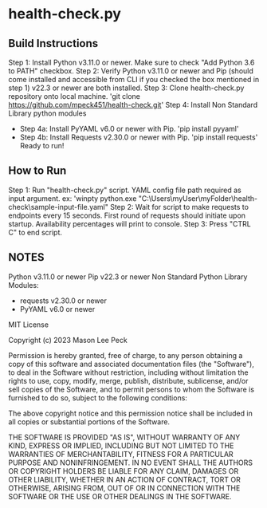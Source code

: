 # health-check.py

## Build Instructions
Step 1: Install Python v3.11.0 or newer. Make sure to check "Add Python 3.6 to PATH" checkbox.
Step 2: Verify Python v3.11.0 or newer and Pip (should come installed and accessible from CLI if you checked the box mentioned in step 1) v22.3 or newer are both installed.
Step 3: Clone health-check.py repository onto local machine. 'git clone https://github.com/mpeck451/health-check.git'
Step 4: Install Non Standard Library python modules
- Step 4a: Install PyYAML v6.0 or newer with Pip. 'pip install pyyaml'
- Step 4b: Install Requests v2.30.0 or newer with Pip. 'pip install requests'
Ready to run!

## How to Run
Step 1: Run "health-check.py" script. YAML config file path required as input argument. ex: 'winpty python.exe "C:\Users\myUser\myFolder\health-check\sample-input-file.yaml"
Step 2: Wait for script to make requests to endpoints every 15 seconds. First round of requests should initiate upon startup. Availability percentages will print to console.
Step 3: Press "CTRL C" to end script.

## NOTES
Python v3.11.0 or newer
Pip v22.3 or newer
Non Standard Python Library Modules:
- requests v2.30.0 or newer
- PyYAML v6.0 or newer

MIT License

Copyright (c) 2023 Mason Lee Peck

Permission is hereby granted, free of charge, to any person obtaining a copy
of this software and associated documentation files (the "Software"), to deal
in the Software without restriction, including without limitation the rights
to use, copy, modify, merge, publish, distribute, sublicense, and/or sell
copies of the Software, and to permit persons to whom the Software is
furnished to do so, subject to the following conditions:

The above copyright notice and this permission notice shall be included in all
copies or substantial portions of the Software.

THE SOFTWARE IS PROVIDED "AS IS", WITHOUT WARRANTY OF ANY KIND, EXPRESS OR
IMPLIED, INCLUDING BUT NOT LIMITED TO THE WARRANTIES OF MERCHANTABILITY,
FITNESS FOR A PARTICULAR PURPOSE AND NONINFRINGEMENT. IN NO EVENT SHALL THE
AUTHORS OR COPYRIGHT HOLDERS BE LIABLE FOR ANY CLAIM, DAMAGES OR OTHER
LIABILITY, WHETHER IN AN ACTION OF CONTRACT, TORT OR OTHERWISE, ARISING FROM,
OUT OF OR IN CONNECTION WITH THE SOFTWARE OR THE USE OR OTHER DEALINGS IN THE
SOFTWARE.